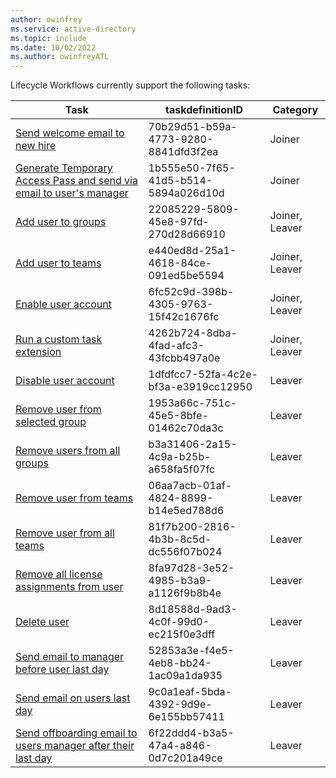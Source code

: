 ```yaml
---
author: owinfrey
ms.service: active-directory
ms.topic: include
ms.date: 10/02/2022
ms.author: owinfreyATL
---
```


Lifecycle Workflows currently support the following tasks:

|Task  |taskdefinitionID  |Category  |
|---------|---------|---------|
|[Send welcome email to new hire](/azure/active-directory/governance/lifecycle-workflow-tasks#send-welcome-email-to-new-hire)     |   70b29d51-b59a-4773-9280-8841dfd3f2ea      | Joiner         |
|[Generate Temporary Access Pass and send via email to user's manager](/azure/active-directory/governance/lifecycle-workflow-tasks#generate-temporary-access-pass-and-send-via-email-to-users-manager)     |  1b555e50-7f65-41d5-b514-5894a026d10d       | Joiner         |
|[Add user to groups](/azure/active-directory/governance/lifecycle-workflow-tasks#add-user-to-groups)     |    22085229-5809-45e8-97fd-270d28d66910     | Joiner, Leaver
|[Add user to teams](/azure/active-directory/governance/lifecycle-workflow-tasks#add-user-to-teams)      |  e440ed8d-25a1-4618-84ce-091ed5be5594       | Joiner, Leaver
|[Enable user account](/azure/active-directory/governance/lifecycle-workflow-tasks#enable-user-account)     |    6fc52c9d-398b-4305-9763-15f42c1676fc     | Joiner, Leaver
|[Run a custom task extension](/azure/active-directory/governance/lifecycle-workflow-tasks#run-a-custom-task-extension)    |    4262b724-8dba-4fad-afc3-43fcbb497a0e    | Joiner, Leaver
|[Disable user account](/azure/active-directory/governance/lifecycle-workflow-tasks#disable-user-account)     |   1dfdfcc7-52fa-4c2e-bf3a-e3919cc12950      | Leaver
|[Remove user from selected group](/azure/active-directory/governance/lifecycle-workflow-tasks#remove-user-from-selected-groups)     |   1953a66c-751c-45e5-8bfe-01462c70da3c      | Leaver
|[Remove users from all groups](/azure/active-directory/governance/lifecycle-workflow-tasks#remove-users-from-all-groups)     |    b3a31406-2a15-4c9a-b25b-a658fa5f07fc     | Leaver
|[Remove user from teams](/azure/active-directory/governance/lifecycle-workflow-tasks#remove-user-from-teams)    |    06aa7acb-01af-4824-8899-b14e5ed788d6     | Leaver        |
|[Remove user from all teams](/azure/active-directory/governance/lifecycle-workflow-tasks#remove-users-from-all-teams)     |    81f7b200-2816-4b3b-8c5d-dc556f07b024     | Leaver        |
|[Remove all license assignments from user](/azure/active-directory/governance/lifecycle-workflow-tasks#remove-all-license-assignments-from-user)     | 8fa97d28-3e52-4985-b3a9-a1126f9b8b4e         | Leaver
|[Delete user](/azure/active-directory/governance/lifecycle-workflow-tasks#delete-user)    |    8d18588d-9ad3-4c0f-99d0-ec215f0e3dff     | Leaver         |
|[Send email to manager before user last day](/azure/active-directory/governance/lifecycle-workflow-tasks#send-email-to-manager-before-user-last-day)    |    52853a3e-f4e5-4eb8-bb24-1ac09a1da935     | Leaver         |
|[Send email on users last day](/azure/active-directory/governance/lifecycle-workflow-tasks#send-email-on-users-last-day)    |    9c0a1eaf-5bda-4392-9d9e-6e155bb57411     | Leaver         |
|[Send offboarding email to users manager after their last day](/azure/active-directory/governance/lifecycle-workflow-tasks#send-offboarding-email-to-users-manager-after-their-last-day)    |    6f22ddd4-b3a5-47a4-a846-0d7c201a49ce     | Leaver         |
